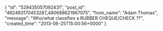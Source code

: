 {
   "id": "529435057092431",
   "post_id": "462493170453287_480688621967075",
   "from_name": "Adam Thomas",
   "message": "Who/what classifies a RUBBER CHEQUE/CHECK ??",
   "created_time": "2013-06-25T15:00:56+0000"
 }
